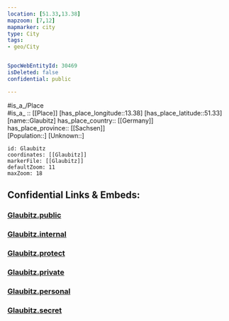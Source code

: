 ```yaml
---
location: [51.33,13.38] 
mapzoom: [7,12] 
mapmarker: city 
type: City
tags:
- geo/City


SpocWebEntityId: 30469
isDeleted: false
confidential: public

---
```

#is_a_/Place  
#is_a_ :: [[Place]] 
[has_place_longitude::13.38] 
[has_place_latitude::51.33] 
[name::Glaubitz] 
has_place_country:: [[Germany]]  
has_place_province:: [[Sachsen]]  
[Population::] 
[Unknown::] 


```leaflet
id: Glaubitz
coordinates: [[Glaubitz]] 
markerFile: [[Glaubitz]] 
defaultZoom: 11 
maxZoom: 18
```


## Confidential Links & Embeds: 

### [Glaubitz.public](/_public/\Earth\Continent\Europe\Europe~Central\Germany\Germany~East\Sachsen\counties~Sachsen\Meißen\cities~Meißen\Nünchritz\CityGlaubitz.public.md) 

### [Glaubitz.internal](/_internal/\Earth\Continent\Europe\Europe~Central\Germany\Germany~East\Sachsen\counties~Sachsen\Meißen\cities~Meißen\Nünchritz\CityGlaubitz.internal.md) 

### [Glaubitz.protect](/_protect/\Earth\Continent\Europe\Europe~Central\Germany\Germany~East\Sachsen\counties~Sachsen\Meißen\cities~Meißen\Nünchritz\CityGlaubitz.protect.md) 

### [Glaubitz.private](/_private/\Earth\Continent\Europe\Europe~Central\Germany\Germany~East\Sachsen\counties~Sachsen\Meißen\cities~Meißen\Nünchritz\CityGlaubitz.private.md) 

### [Glaubitz.personal](/_personal/\Earth\Continent\Europe\Europe~Central\Germany\Germany~East\Sachsen\counties~Sachsen\Meißen\cities~Meißen\Nünchritz\CityGlaubitz.personal.md) 

### [Glaubitz.secret](/_secret/\Earth\Continent\Europe\Europe~Central\Germany\Germany~East\Sachsen\counties~Sachsen\Meißen\cities~Meißen\Nünchritz\CityGlaubitz.secret.md)

